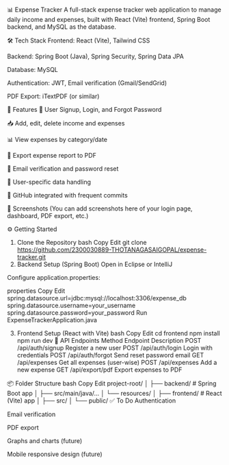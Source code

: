 📊 Expense Tracker
A full-stack expense tracker web application to manage daily income and expenses, built with React (Vite) frontend, Spring Boot backend, and MySQL as the database.

🛠️ Tech Stack
Frontend: React (Vite), Tailwind CSS

Backend: Spring Boot (Java), Spring Security, Spring Data JPA

Database: MySQL

Authentication: JWT, Email verification (Gmail/SendGrid)

PDF Export: iTextPDF (or similar)

🚀 Features
🔐 User Signup, Login, and Forgot Password

📥 Add, edit, delete income and expenses

📊 View expenses by category/date

📄 Export expense report to PDF

📧 Email verification and password reset

👥 User-specific data handling

📂 GitHub integrated with frequent commits

📸 Screenshots
(You can add screenshots here of your login page, dashboard, PDF export, etc.)

⚙️ Getting Started
1. Clone the Repository
bash
Copy
Edit
git clone https://github.com/2300030889-THOTANAGASAIGOPAL/expense-tracker.git
2. Backend Setup (Spring Boot)
Open in Eclipse or IntelliJ

Configure application.properties:

properties
Copy
Edit
spring.datasource.url=jdbc:mysql://localhost:3306/expense_db
spring.datasource.username=your_username
spring.datasource.password=your_password
Run ExpenseTrackerApplication.java

3. Frontend Setup (React with Vite)
bash
Copy
Edit
cd frontend
npm install
npm run dev
🧪 API Endpoints
Method	Endpoint	Description
POST	/api/auth/signup	Register a new user
POST	/api/auth/login	Login with credentials
POST	/api/auth/forgot	Send reset password email
GET	/api/expenses	Get all expenses (user-wise)
POST	/api/expenses	Add a new expense
GET	/api/export/pdf	Export expenses to PDF

📦 Folder Structure
bash
Copy
Edit
project-root/
│
├── backend/             # Spring Boot app
│   ├── src/main/java/…
│   └── resources/
│
├── frontend/            # React (Vite) app
│   ├── src/
│   └── public/
✅ To Do
 Authentication

 Email verification

 PDF export

 Graphs and charts (future)

 Mobile responsive design (future)
